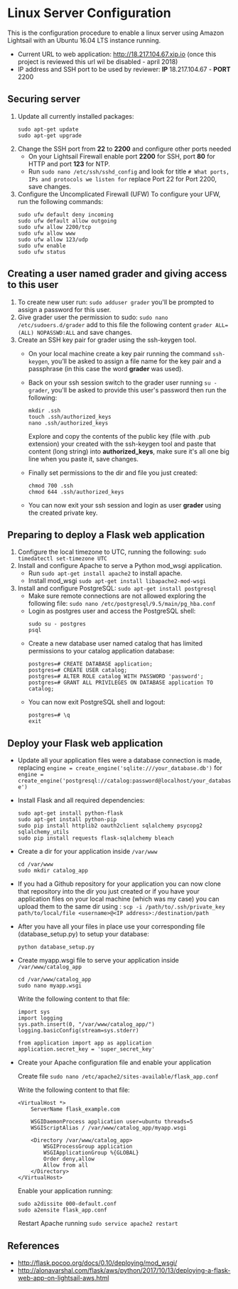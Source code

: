 # Linux Server Configuration
This is the configuration procedure to enable a linux server using Amazon Lightsail with an Ubuntu 16.04 LTS instance running.
* Current URL to web application: <http://18.217.104.67.xip.io> (once this project is reviewed this url wil be disabled - april 2018)
* IP address and SSH port to be used by reviewer: **IP** 18.217.104.67 - **PORT** 2200

## Securing server
1. Update all currently installed packages:
   ```
   sudo apt-get update
   sudo apt-get upgrade
   ```
2. Change the SSH port from **22** to **2200** and configure other ports needed
   * On your Lightsail Firewall enable port **2200** for SSH, port **80** for HTTP and port **123** for NTP.
   * Run `sudo nano /etc/ssh/sshd_config` and look for title `# What ports, IPs and protocols we listen for` replace Port 22 for Port 2200, save changes.
3. Configure the Uncomplicated Firewall (UFW)
    To configure your UFW, run the following commands:
    ```
    sudo ufw default deny incoming
    sudo ufw default allow outgoing
    sudo ufw allow 2200/tcp
    sudo ufw allow www
    sudo ufw allow 123/udp
    sudo ufw enable
    sudo ufw status
    ```

## Creating a user named grader and giving access to this user
1. To create new user run:
    `sudo adduser grader` you'll be prompted to assign a password for this user.
2. Give grader user the permission to sudo:
    `sudo nano /etc/sudoers.d/grader`
    add to this file the following content `grader ALL=(ALL) NOPASSWD:ALL` and save changes.
3.  Create an SSH key pair for grader using the ssh-keygen tool.
    * On your local machine create a key pair running the command `ssh-keygen`, you’ll be asked to assign a file name for the key pair and a passphrase (in this case the word **grader** was used).
    * Back on your ssh session switch to the grader user running `su - grader`, you'll be asked to provide this user's password then run the following:
        ```
        mkdir .ssh
        touch .ssh/authorized_keys
        nano .ssh/authorized_keys
        ```
        Explore and copy the contents of the public key (file with .pub extension) your created with the ssh-keygen tool and paste that content (long string) into **authorized_keys**, make sure it's all one big line when you paste it, save changes.
        
    * Finally set permissions to the dir and file you just created:
        ```
        chmod 700 .ssh
        chmod 644 .ssh/authorized_keys
        ```
    * You can now exit your ssh session and login as user **grader** using the created private key.

## Preparing to deploy a Flask web application
1. Configure the local timezone to UTC, running the following:
    `sudo timedatectl set-timezone UTC`
2. Install and configure Apache to serve a Python mod_wsgi application.
    * Run `sudo apt-get install apache2` to install apache.
    * Install mod_wsgi `sudo apt-get install libapache2-mod-wsgi`
3. Install and configure PostgreSQL:
    `sudo apt-get install postgresql`
    * Make sure remote connections are not allowed exploring the following file:
    `sudo nano /etc/postgresql/9.5/main/pg_hba.conf`
    * Login as postgres user and access the PostgreSQL shell:
        ```
        sudo su - postgres
        psql
        ```
    * Create a new database user named catalog that has limited permissions to your catalog application database:
        ```
        postgres=# CREATE DATABASE application;
        postgres=# CREATE USER catalog;
        postgres=# ALTER ROLE catalog WITH PASSWORD 'password';
        postgres=# GRANT ALL PRIVILEGES ON DATABASE application TO catalog;
        ```
    * You can now exit PostgreSQL shell and logout:
        ```
        postgres=# \q
        exit
        ```

## Deploy your Flask web application
* Update all your application files were a database connection is made, replacing `engine = create_engine('sqlite:///your_database.db')` for `engine = create_engine('postgresql://catalog:password@localhost/your_database')`
* Install Flask and all required dependencies:
    ```
    sudo apt-get install python-flask
    sudo apt-get install python-pip
    sudo pip install httplib2 oauth2client sqlalchemy psycopg2 sqlalchemy_utils
    sudo pip install requests flask-sqlalchemy bleach
    ```
    
* Create a dir for your application inside `/var/www`
    ```
    cd /var/www
    sudo mkdir catalog_app
    ```
* If you had a Github repository for your application you can now clone that repository into the dir you just created or if you have your application files on your local machine (which was my case) you can upload them to the same dir using :
    `scp -i /path/to/.ssh/private_key path/to/local/file <username>@<IP address>:/destination/path`
* After you have all your files in place use your corresponding file (database_setup.py) to setup your database:
    
    `python database_setup.py`
    
* Create myapp.wsgi file to serve your application inside `/var/www/catalog_app`
    ```
    cd /var/www/catalog_app
    sudo nano myapp.wsgi
    ```
    Write the following content to that file:
    ```
    import sys
    import logging
    sys.path.insert(0, "/var/www/catalog_app/")
    logging.basicConfig(stream=sys.stderr)
    
    from application import app as application
    application.secret_key = 'super_secret_key'
    ```
* Create your Apache configuration file and enable your application
    
    Create file `sudo nano /etc/apache2/sites-available/flask_app.conf`
    
    Write the following content to that file:
    ```
    <VirtualHost *>
        ServerName flask_example.com
    
        WSGIDaemonProcess application user=ubuntu threads=5
        WSGIScriptAlias / /var/www/catalog_app/myapp.wsgi
    
        <Directory /var/www/catalog_app>
            WSGIProcessGroup application
            WSGIApplicationGroup %{GLOBAL}
            Order deny,allow
            Allow from all
        </Directory>
    </VirtualHost>
    ```     
    Enable your application running:
    ```
    sudo a2dissite 000-default.conf
    sudo a2ensite flask_app.conf
    ```
    Restart Apache running `sudo service apache2 restart`

## References
   * <http://flask.pocoo.org/docs/0.10/deploying/mod_wsgi/>
   * <http://alonavarshal.com/flask/aws/python/2017/10/13/deploying-a-flask-web-app-on-lightsail-aws.html>
